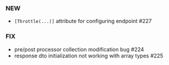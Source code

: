 ### NEW
- `[Throttle(...)]` attribute for configuring endpoint #227

### FIX
- pre/post processor collection modification bug #224
- response dto initialization not working with array types #225